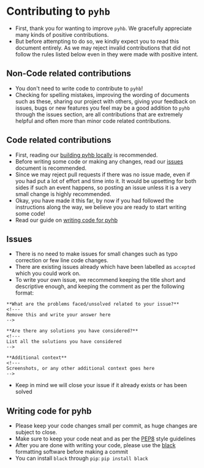 # Contributing to `pyhb`
  - First, thank you for wanting to improve `pyhb`. We gracefully appreciate many kinds of positive  contributions. 
  - But before attempting to do so, we kindly expect you to read this document entirely. As we may reject invalid 
    contributions that did not follow the rules listed below even in they were made with positive intent.

## Non-Code related contributions
  - You don't need to write code to contribute to `pyhb`!
  - Checking for spelling mistakes, improving the wording of documents such as these, sharing our project with others,
    giving your feedback on issues, bugs or new features you feel may be a good addition to `pyhb`
    through the issues section, are all contributions that are extremely helpful and often more
    than minor code related contributions.

## Code related contributions
  - First, reading our 
    <a href="https://github.com/blankRiot96/pyhb/blob/main/README.md#building-pyhb-locally">building pyhb locally</a>
    is recommended.
  - Before writing some code or making any changes, read our <a href="https://github.com/blankRiot96/pyhb/blob/main/CONTRIBUTING.md#Issues">issues</a> document is recommended.
  - Since we may reject pull requests if there was no issue made, even if you had put a lot of effort and time 
    into it. It would be upsetting for both sides if such an event happens, so posting an issue unless it is a very
    small change is highly recommended.
  - Okay, you have made it this far, by now if you had followed the instructions along the way, we believe you 
    are ready to start writing some code!
  - Read our guide on <a href="https://github.com/blankRiot96/pyhb/blob/main/CONTRIBUTING.md#Writing-code-for-pyhb">writing code for pyhb</a>

## Issues
  - There is no need to make issues for small changes such as typo correction or few line code changes.
  - There are existing issues already which have been labelled as `accepted` which you could work on.
  - To write your own issue, we recommend keeping the title short and descriptive enough, and keeping the comment as per
    the following format:
  ```
**What are the problems faced/unsolved related to your issue?**
<!---
Remove this and write your answer here
-->

**Are there any solutions you have considered?**
<!---
List all the solutions you have considered
-->

**Additional context**
<!---
Screenshots, or any other additional context goes here
-->
```
  - Keep in mind we will close your issue if it already exists or has been solved

## Writing code for pyhb
  - Please keep your code changes small per commit, as huge changes are subject to close.
  - Make sure to keep your code neat and as per the <a href="https://www.python.org/dev/peps/pep-0008/">PEP8</a> style 
    guidelines 
  - After you are done with writing your code, please use the <a href="https://pypi.org/project/black/">black</a> formatting software before making a commit
  - You can install `black` through `pip`: `pip install black`

